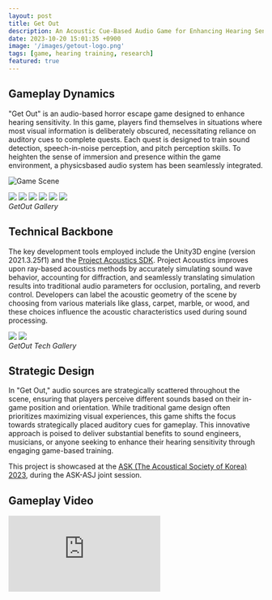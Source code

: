 ```yaml
---
layout: post
title: Get Out
description: An Acoustic Cue-Based Audio Game for Enhancing Hearing Sensitivity<br><br>Haeun OH, Dongyeon YOO, Minhong JEONG, Youjin CHOI and Sungyoung KIM<br><br>Korea Advanced Institute of Science and Technology (KAIST) GCT 535 Team2
date: 2023-10-20 15:01:35 +0900
image: '/images/getout-logo.png'
tags: [game, hearing training, research]
featured: true
---
```


## Gameplay Dynamics
"Get Out" is an audio-based horror escape game designed to enhance hearing sensitivity. In this game, players find themselves in situations where most visual information is deliberately obscured, necessitating reliance on auditory cues to complete quests. Each quest is designed to train sound detection, speech-in-noise perception, and pitch perception skills. To heighten the sense of immersion and presence within the game environment, a physicsbased audio system has been seamlessly integrated.

![Game Scene](/images/getout-lobby.png)
<div class="gallery-box">
  <div class="gallery">
    <img src="/images/getout-stock1.png" loading="lazy">
    <img src="/images/getout-stairs.png" loading="lazy">
    <img src="/images/getout-stock2.png" loading="lazy">
    <img src="/images/getout-password.png" loading="lazy">
    <img src="/images/getout-telephone2.png" loading="lazy">
    <img src="/images/getout-keypad.png" loading="lazy">
  </div>
  <em>GetOut Gallery</em>
</div>

## Technical Backbone
The key development tools employed include the Unity3D engine (version 2021.3.25f1) and the [Project Acoustics SDK](https://learn.microsoft.com/en-us/gaming/acoustics/what-is-acoustics). Project Acoustics improves upon ray-based acoustics methods by accurately simulating sound wave behavior, accounting for diffraction, and seamlessly translating simulation results into traditional audio parameters for occlusion, portaling, and reverb control. Developers can label the acoustic geometry of the scene by choosing from various materials like glass, carpet, marble, or wood, and these choices influence the acoustic characteristics used during sound processing.

<div class="gallery-box">
  <div class="gallery">
    <img src="/images/getout-acousticbaking.png" loading="lazy">
    <img src="/images/getout-projacousticssdk.png" loading="lazy">
  </div>
  <em>GetOut Tech Gallery</em>
</div>

## Strategic Design
In "Get Out," audio sources are strategically scattered throughout the scene, ensuring that players perceive different sounds based on their in-game position and orientation. While traditional game design often prioritizes maximizing visual experiences, this game shifts the focus towards strategically placed auditory cues for gameplay. This innovative approach is poised to deliver substantial benefits to sound engineers, musicians, or anyone seeking to enhance their hearing sensitivity through engaging game-based training.

This project is showcased at the [ASK (The Acoustical Society of Korea) 2023](https://www.ask.or.kr/bbs/board.php?bo_table=notice&wr_id=275), during the ASK-ASJ joint session.

## Gameplay Video

<p><iframe src="https://www.youtube.com/embed/yGKzvL-oRYo?si=ZED5H9150KNQrKJv" loading="lazy" frameborder="0" allowfullscreen></iframe></p>